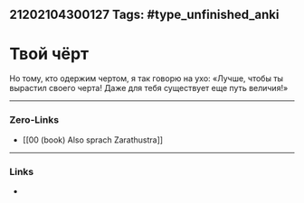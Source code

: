 21202104300127
Tags: #type_unfinished_anki
---
# Твой чёрт

Но тому, кто одержим чертом, я так говорю на ухо: «Лучше, чтобы ты вырастил своего черта! Даже для тебя существует еще путь величия!»

---
### Zero-Links
- [[00 (book) Also sprach Zarathustra]]
---
### Links
-